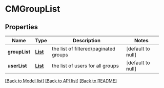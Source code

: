 # CMGroupList
## Properties

| Name | Type | Description | Notes |
|------------ | ------------- | ------------- | -------------|
| **groupList** | [**List**](CMGroup.md) | the list of filtered/paginated groups | [default to null] |
| **userList** | [**List**](CMUser.md) | the list of users for all groups | [default to null] |

[[Back to Model list]](../README.md#documentation-for-models) [[Back to API list]](../README.md#documentation-for-api-endpoints) [[Back to README]](../README.md)


